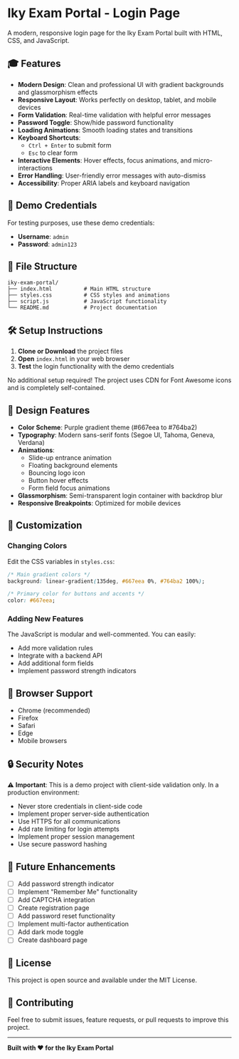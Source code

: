 # Iky Exam Portal - Login Page

A modern, responsive login page for the Iky Exam Portal built with HTML, CSS, and JavaScript.

## 🎓 Features

- **Modern Design**: Clean and professional UI with gradient backgrounds and glassmorphism effects
- **Responsive Layout**: Works perfectly on desktop, tablet, and mobile devices
- **Form Validation**: Real-time validation with helpful error messages
- **Password Toggle**: Show/hide password functionality
- **Loading Animations**: Smooth loading states and transitions
- **Keyboard Shortcuts**: 
  - `Ctrl + Enter` to submit form
  - `Esc` to clear form
- **Interactive Elements**: Hover effects, focus animations, and micro-interactions
- **Error Handling**: User-friendly error messages with auto-dismiss
- **Accessibility**: Proper ARIA labels and keyboard navigation

## 🚀 Demo Credentials

For testing purposes, use these demo credentials:
- **Username**: `admin`
- **Password**: `admin123`

## 📁 File Structure

```
iky-exam-portal/
├── index.html          # Main HTML structure
├── styles.css          # CSS styles and animations
├── script.js           # JavaScript functionality
└── README.md           # Project documentation
```

## 🛠️ Setup Instructions

1. **Clone or Download** the project files
2. **Open** `index.html` in your web browser
3. **Test** the login functionality with the demo credentials

No additional setup required! The project uses CDN for Font Awesome icons and is completely self-contained.

## 🎨 Design Features

- **Color Scheme**: Purple gradient theme (#667eea to #764ba2)
- **Typography**: Modern sans-serif fonts (Segoe UI, Tahoma, Geneva, Verdana)
- **Animations**: 
  - Slide-up entrance animation
  - Floating background elements
  - Bouncing logo icon
  - Button hover effects
  - Form field focus animations
- **Glassmorphism**: Semi-transparent login container with backdrop blur
- **Responsive Breakpoints**: Optimized for mobile devices

## 🔧 Customization

### Changing Colors
Edit the CSS variables in `styles.css`:
```css
/* Main gradient colors */
background: linear-gradient(135deg, #667eea 0%, #764ba2 100%);

/* Primary color for buttons and accents */
color: #667eea;
```

### Adding New Features
The JavaScript is modular and well-commented. You can easily:
- Add more validation rules
- Integrate with a backend API
- Add additional form fields
- Implement password strength indicators

## 📱 Browser Support

- Chrome (recommended)
- Firefox
- Safari
- Edge
- Mobile browsers

## 🔒 Security Notes

⚠️ **Important**: This is a demo project with client-side validation only. In a production environment:

- Never store credentials in client-side code
- Implement proper server-side authentication
- Use HTTPS for all communications
- Add rate limiting for login attempts
- Implement proper session management
- Use secure password hashing

## 🎯 Future Enhancements

- [ ] Add password strength indicator
- [ ] Implement "Remember Me" functionality
- [ ] Add CAPTCHA integration
- [ ] Create registration page
- [ ] Add password reset functionality
- [ ] Implement multi-factor authentication
- [ ] Add dark mode toggle
- [ ] Create dashboard page

## 📄 License

This project is open source and available under the MIT License.

## 🤝 Contributing

Feel free to submit issues, feature requests, or pull requests to improve this project.

---

**Built with ❤️ for the Iky Exam Portal** 